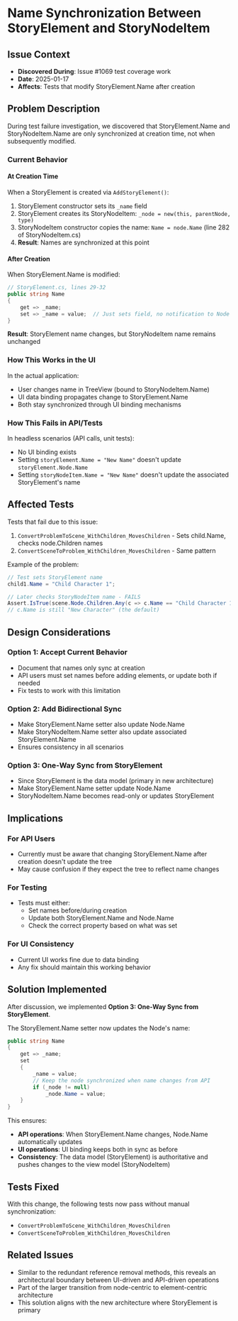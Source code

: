 # Name Synchronization Between StoryElement and StoryNodeItem

## Issue Context
- **Discovered During**: Issue #1069 test coverage work
- **Date**: 2025-01-17
- **Affects**: Tests that modify StoryElement.Name after creation

## Problem Description
During test failure investigation, we discovered that StoryElement.Name and StoryNodeItem.Name are only synchronized at creation time, not when subsequently modified.

### Current Behavior

#### At Creation Time
When a StoryElement is created via `AddStoryElement()`:
1. StoryElement constructor sets its `_name` field
2. StoryElement creates its StoryNodeItem: `_node = new(this, parentNode, type)`
3. StoryNodeItem constructor copies the name: `Name = node.Name` (line 282 of StoryNodeItem.cs)
4. **Result**: Names are synchronized at this point

#### After Creation
When StoryElement.Name is modified:
```csharp
// StoryElement.cs, lines 29-32
public string Name
{
    get => _name;
    set => _name = value;  // Just sets field, no notification to Node
}
```
**Result**: StoryElement name changes, but StoryNodeItem name remains unchanged

### How This Works in the UI
In the actual application:
- User changes name in TreeView (bound to StoryNodeItem.Name)
- UI data binding propagates change to StoryElement.Name
- Both stay synchronized through UI binding mechanisms

### How This Fails in API/Tests
In headless scenarios (API calls, unit tests):
- No UI binding exists
- Setting `storyElement.Name = "New Name"` doesn't update `storyElement.Node.Name`
- Setting `storyNodeItem.Name = "New Name"` doesn't update the associated StoryElement's name

## Affected Tests
Tests that fail due to this issue:
1. `ConvertProblemToScene_WithChildren_MovesChildren` - Sets child.Name, checks node.Children names
2. `ConvertSceneToProblem_WithChildren_MovesChildren` - Same pattern

Example of the problem:
```csharp
// Test sets StoryElement name
child1.Name = "Child Character 1";

// Later checks StoryNodeItem name - FAILS
Assert.IsTrue(scene.Node.Children.Any(c => c.Name == "Child Character 1"));
// c.Name is still "New Character" (the default)
```

## Design Considerations

### Option 1: Accept Current Behavior
- Document that names only sync at creation
- API users must set names before adding elements, or update both if needed
- Fix tests to work with this limitation

### Option 2: Add Bidirectional Sync
- Make StoryElement.Name setter also update Node.Name
- Make StoryNodeItem.Name setter also update associated StoryElement.Name
- Ensures consistency in all scenarios

### Option 3: One-Way Sync from StoryElement
- Since StoryElement is the data model (primary in new architecture)
- Make StoryElement.Name setter update Node.Name
- StoryNodeItem.Name becomes read-only or updates StoryElement

## Implications

### For API Users
- Currently must be aware that changing StoryElement.Name after creation doesn't update the tree
- May cause confusion if they expect the tree to reflect name changes

### For Testing
- Tests must either:
  - Set names before/during creation
  - Update both StoryElement.Name and Node.Name
  - Check the correct property based on what was set

### For UI Consistency
- Current UI works fine due to data binding
- Any fix should maintain this working behavior

## Solution Implemented
After discussion, we implemented **Option 3: One-Way Sync from StoryElement**.

The StoryElement.Name setter now updates the Node's name:
```csharp
public string Name
{
    get => _name;
    set
    {
        _name = value;
        // Keep the node synchronized when name changes from API
        if (_node != null)
            _node.Name = value;
    }
}
```

This ensures:
- **API operations**: When StoryElement.Name changes, Node.Name automatically updates
- **UI operations**: UI binding keeps both in sync as before
- **Consistency**: The data model (StoryElement) is authoritative and pushes changes to the view model (StoryNodeItem)

## Tests Fixed
With this change, the following tests now pass without manual synchronization:
- `ConvertProblemToScene_WithChildren_MovesChildren`
- `ConvertSceneToProblem_WithChildren_MovesChildren`

## Related Issues
- Similar to the redundant reference removal methods, this reveals an architectural boundary between UI-driven and API-driven operations
- Part of the larger transition from node-centric to element-centric architecture
- This solution aligns with the new architecture where StoryElement is primary